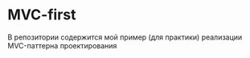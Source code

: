 # MVC-first
В репозитории содержится мой пример (для практики) реализации MVC-паттерна проектирования 